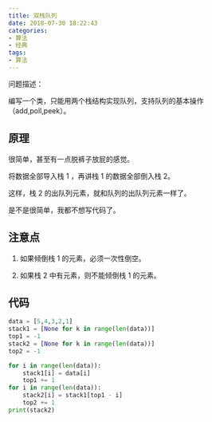 ```yaml
---
title: 双栈队列
date: 2018-07-30 18:22:43
categories:
- 算法
- 经典
tags:
- 算法
---
```

问题描述：

编写一个类，只能用两个栈结构实现队列，支持队列的基本操作（add,poll,peek）。

<!-- more -->

## 原理

很简单，甚至有一点脱裤子放屁的感觉。

将数据全部导入栈 1 ，再讲栈 1 的数据全部倒入栈 2。

这样，栈 2 的出队列元素，就和队列的出队列元素一样了。

是不是很简单，我都不想写代码了。

## 注意点

1. 如果倾倒栈 1 的元素，必须一次性倒空。

2. 如果栈 2 中有元素，则不能倾倒栈 1 的元素。

## 代码

```python
data = [5,4,3,2,1]
stack1 = [None for k in range(len(data))]
top1 = -1
stack2 = [None for k in range(len(data))]
top2 = -1

for i in range(len(data)):
    stack1[i] = data[i]
    top1 += 1
for i in range(len(data)):
    stack2[i] = stack1[top1 - i]
    top2 += 1
print(stack2)
```
